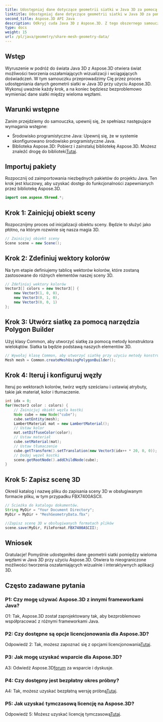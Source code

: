 ```yaml
---
title: Udostępniaj dane dotyczące geometrii siatki w Java 3D za pomocą Aspose.3D
linktitle: Udostępniaj dane dotyczące geometrii siatki w Java 3D za pomocą Aspose.3D
second_title: Aspose.3D API Java
description: Odkryj cuda Java 3D z Aspose.3D. Z tego obszernego samouczka dowiesz się, jak bezproblemowo udostępniać dane geometrii siatki pomiędzy węzłami.
type: docs
weight: 15
url: /pl/java/geometry/share-mesh-geometry-data/
---
```

## Wstęp

Wyruszenie w podróż do świata Java 3D z Aspose.3D otwiera świat możliwości tworzenia oszałamiających wizualizacji i wciągających doświadczeń. W tym samouczku przeprowadzimy Cię przez proces udostępniania danych geometrii siatki w Java 3D przy użyciu Aspose.3D. Wykonuj uważnie każdy krok, a na koniec będziesz bezproblemowo wymieniać dane siatki między wieloma węzłami.

## Warunki wstępne

Zanim przejdziemy do samouczka, upewnij się, że spełniasz następujące wymagania wstępne:

- Środowisko programistyczne Java: Upewnij się, że w systemie skonfigurowano środowisko programistyczne Java.
-  Biblioteka Aspose.3D: Pobierz i zainstaluj bibliotekę Aspose.3D. Możesz znaleźć drogę do biblioteki[Tutaj](https://releases.aspose.com/3d/java/).

## Importuj pakiety

Rozpocznij od zaimportowania niezbędnych pakietów do projektu Java. Ten krok jest kluczowy, aby uzyskać dostęp do funkcjonalności zapewnianych przez bibliotekę Aspose.3D.

```java
import com.aspose.threed.*;
```

## Krok 1: Zainicjuj obiekt sceny

Rozpocznijmy proces od inicjalizacji obiektu sceny. Będzie to służyć jako płótno, na którym rozwinie się nasza magia 3D.

```java
// Zainicjuj obiekt sceny
Scene scene = new Scene();
```

## Krok 2: Zdefiniuj wektory kolorów

Na tym etapie definiujemy tablicę wektorów kolorów, które zostaną zastosowane do różnych elementów naszej sceny 3D.

```java
// Zdefiniuj wektory kolorów
Vector3[] colors = new Vector3[] {
    new Vector3(1, 0, 0),
    new Vector3(0, 1, 0),
    new Vector3(0, 0, 1)
};
```

## Krok 3: Utwórz siatkę za pomocą narzędzia Polygon Builder

Użyj klasy Common, aby utworzyć siatkę za pomocą metody konstruktora wielokątów. Siatka ta będzie podstawą naszych elementów 3D.

```java
// Wywołaj klasę Common, aby utworzyć siatkę przy użyciu metody konstruktora wielokątów, aby ustawić instancję siatki
Mesh mesh = Common.createMeshUsingPolygonBuilder();
```

## Krok 4: Iteruj i konfiguruj węzły

Iteruj po wektorach kolorów, twórz węzły sześcianu i ustawiaj atrybuty, takie jak materiał, kolor i tłumaczenie.

```java
int idx = 0;
for(Vector3 color : colors) {
    // Zainicjuj obiekt węzła kostki
    Node cube = new Node("cube");
    cube.setEntity(mesh);
    LambertMaterial mat = new LambertMaterial();
    // Ustaw kolor
    mat.setDiffuseColor(color);
    // Ustaw materiał
    cube.setMaterial(mat);
    // Ustaw tłumaczenie
    cube.getTransform().setTranslation(new Vector3(idx++ * 20, 0, 0));
    // Dodaj węzeł kostki
    scene.getRootNode().addChildNode(cube);
}
```

## Krok 5: Zapisz scenę 3D

Określ katalog i nazwę pliku do zapisania sceny 3D w obsługiwanym formacie pliku, w tym przypadku FBX7400ASCII.

```java
// Ścieżka do katalogu dokumentów.
String MyDir = "Your Document Directory";
MyDir = MyDir + "MeshGeometryData.fbx";

//Zapisz scenę 3D w obsługiwanych formatach plików
scene.save(MyDir, FileFormat.FBX7400ASCII);
```

## Wniosek

Gratulacje! Pomyślnie udostępniłeś dane geometrii siatki pomiędzy wieloma węzłami w Java 3D przy użyciu Aspose.3D. Otwiera to nieograniczone możliwości tworzenia oszałamiających wizualnie i interaktywnych aplikacji 3D.

## Często zadawane pytania

### P1: Czy mogę używać Aspose.3D z innymi frameworkami Java?

O1: Tak, Aspose.3D został zaprojektowany tak, aby bezproblemowo współpracować z różnymi frameworkami Java.

### P2: Czy dostępne są opcje licencjonowania dla Aspose.3D?

 Odpowiedź 2: Tak, możesz zapoznać się z opcjami licencjonowania[Tutaj](https://purchase.aspose.com/buy).

### P3: Jak mogę uzyskać wsparcie dla Aspose.3D?

 A3: Odwiedź Aspose.3D[forum](https://forum.aspose.com/c/3d/18) za wsparcie i dyskusje.

### P4: Czy dostępny jest bezpłatny okres próbny?

 A4: Tak, możesz uzyskać bezpłatną wersję próbną[Tutaj](https://releases.aspose.com/).

### P5: Jak uzyskać tymczasową licencję na Aspose.3D?

 Odpowiedź 5: Możesz uzyskać licencję tymczasową[Tutaj](https://purchase.aspose.com/temporary-license/).